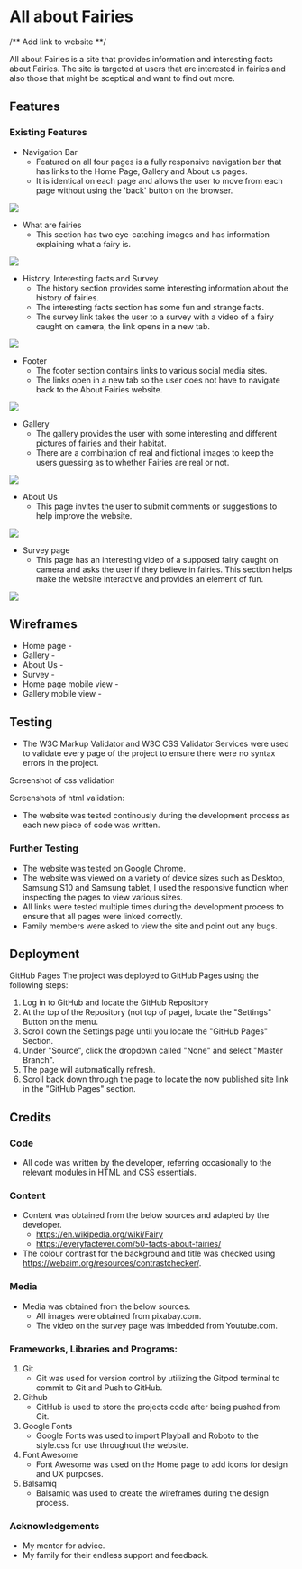 # All about Fairies

/** Add link to website **/

All about Fairies is a site that provides information and interesting facts about Fairies. The site is targeted at users that are interested in fairies and also those that might be sceptical and want to find out more.

## Features

### Existing Features
* Navigation Bar
   * Featured on all four pages is a fully responsive navigation bar that has links to the Home Page, Gallery and About us pages.
   * It is identical on each page and allows the user to move from each page without using the 'back' button on the browser.

<img src="/assets/images/readme-images/navigation-bar.PNG"> 

* What are fairies
   * This section has two eye-catching images and has information explaining what a fairy is.

<img src="/assets/images/readme-images/what-are-fairies.PNG">

* History, Interesting facts and Survey
   * The history section provides some interesting information about the history of fairies.
   * The interesting facts section has some fun and strange facts.
   * The survey link takes the user to a survey with a video of a fairy caught on camera, the link opens in a new tab.

<img src="/assets/images/readme-images/history-facts-survey.PNG">   

* Footer
   * The footer section contains links to various social media sites.
   * The links open in a new tab so the user does not have to navigate back to the About Fairies website.

<img src="/assets/images/readme-images/footer.PNG">

* Gallery
   * The gallery provides the user with some interesting and different pictures of fairies and their habitat.
   * There are a combination of real and fictional images to keep the users guessing as to whether Fairies are real or not.

<img src="/assets/images/readme-images/gallery.PNG">

* About Us
   * This page invites the user to submit comments or suggestions to help improve the website.

<img src="/assets/images/readme-images/about-us.PNG">

* Survey page
   * This page has an interesting video of a supposed fairy caught on camera and asks the user if they believe in fairies. This section helps make the website interactive and provides an element of fun.

<img src="/assets/images/readme-images/survey.PNG">

## Wireframes

* Home page - 
* Gallery - 
* About Us - 
* Survey -
* Home page mobile view -
* Gallery mobile view -

## Testing
* The W3C Markup Validator and W3C CSS Validator Services were used to validate every page of the project to ensure there were no syntax errors in the project.

Screenshot of css validation


Screenshots of html validation:


* The website was tested continously during the development process as each new piece of code was written. 

### Further Testing
* The website was tested on Google Chrome.
* The website was viewed on a variety of device sizes such as Desktop, Samsung S10 and Samsung tablet, I used the responsive function when inspecting the pages to view various sizes. 
* All links were tested multiple times during the development process to ensure that all pages were linked correctly.
* Family members were asked to view the site and point out any bugs.

## Deployment
GitHub Pages
The project was deployed to GitHub Pages using the following steps:

1. Log in to GitHub and locate the GitHub Repository
2. At the top of the Repository (not top of page), locate the "Settings" Button on the menu.
3. Scroll down the Settings page until you locate the "GitHub Pages" Section.
4. Under "Source", click the dropdown called "None" and select "Master Branch".
5. The page will automatically refresh.
6. Scroll back down through the page to locate the now published site link in the "GitHub Pages" section.

## Credits

### Code
* All code was written by the developer, referring occasionally to the relevant modules in HTML and CSS essentials.

### Content
* Content was obtained from the below sources and adapted by the developer.
    * https://en.wikipedia.org/wiki/Fairy
    * https://everyfactever.com/50-facts-about-fairies/
* The colour contrast for the background and title was checked using https://webaim.org/resources/contrastchecker/.

### Media
* Media was obtained from the below sources.
    * All images were obtained from pixabay.com.
    * The video on the survey page was imbedded from Youtube.com.

### Frameworks, Libraries and Programs:
1.  Git
    * Git was used for version control by utilizing the Gitpod terminal to commit to Git and Push to GitHub.
2. Github
    * GitHub is used to store the projects code after being pushed from Git.
3. Google Fonts
    * Google Fonts was used to import Playball and Roboto to the style.css for use throughout the website.
4. Font Awesome
    * Font Awesome was used on the Home page to add icons for design and UX purposes.
5. Balsamiq
    * Balsamiq was used to create the wireframes during the design process.

### Acknowledgements
* My mentor for advice.
* My family for their endless support and feedback.